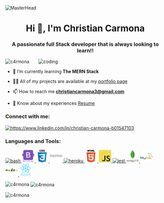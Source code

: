 ![MasterHead](https://pbs.twimg.com/media/DQlOsZyVAAAXfAx.jpg:medium)
<h1 align="center">Hi 👋, I'm Christian Carmona</h1>
<h3 align="center">A passionate full Stack developer that is always looking to learn!!</h3>
<img align="right" alt="coding" width="400" src=https://media3.giphy.com/media/xUA7bdpLxQhsSQdyog/giphy.gif?cid=790b7611ffa9de2a160b591dc82490799616c8b123b8773d&rid=giphy.gif&ct=g />

<p align="left"> <img src="https://komarev.com/ghpvc/?username=c4rmona&label=Profile%20views&color=0e75b6&style=flat" alt="c4rmona" /> </p>

- 🌱 I’m currently learning **The MERN Stack**

- 👨‍💻 All of my projects are available at my [portfolio page](https://c4rmona.github.io/portfolio-page/)

- 📫 How to reach me **christiancarmona3@gmail.com**

- 📄 Know about my experiences [Resume](https://docs.google.com/document/d/1IH4iFgHU8bvN_gBRxFoV1YPAyjd0syvqy99iBYFWhiE/edit?usp=sharing)

<h3 align="left">Connect with me:</h3>
<p align="left">
<a href="https://linkedin.com/in/https://www.linkedin.com/in/christian-carmona-b01547103" target="blank"><img align="center" src="https://raw.githubusercontent.com/rahuldkjain/github-profile-readme-generator/master/src/images/icons/Social/linked-in-alt.svg" alt="https://www.linkedin.com/in/christian-carmona-b01547103" height="30" width="40" /></a>
</p>

<h3 align="left">Languages and Tools:</h3>
<p align="left"> <a href="https://www.gnu.org/software/bash/" target="_blank" rel="noreferrer"> <img src="https://www.vectorlogo.zone/logos/gnu_bash/gnu_bash-icon.svg" alt="bash" width="40" height="40"/> </a> <a href="https://getbootstrap.com" target="_blank" rel="noreferrer"> <img src="https://raw.githubusercontent.com/devicons/devicon/master/icons/bootstrap/bootstrap-plain-wordmark.svg" alt="bootstrap" width="40" height="40"/> </a> <a href="https://www.w3schools.com/css/" target="_blank" rel="noreferrer"> <img src="https://raw.githubusercontent.com/devicons/devicon/master/icons/css3/css3-original-wordmark.svg" alt="css3" width="40" height="40"/> </a> <a href="https://expressjs.com" target="_blank" rel="noreferrer"> <img src="https://raw.githubusercontent.com/devicons/devicon/master/icons/express/express-original-wordmark.svg" alt="express" width="40" height="40"/> </a> <a href="https://heroku.com" target="_blank" rel="noreferrer"> <img src="https://www.vectorlogo.zone/logos/heroku/heroku-icon.svg" alt="heroku" width="40" height="40"/> </a> <a href="https://www.w3.org/html/" target="_blank" rel="noreferrer"> <img src="https://raw.githubusercontent.com/devicons/devicon/master/icons/html5/html5-original-wordmark.svg" alt="html5" width="40" height="40"/> </a> <a href="https://developer.mozilla.org/en-US/docs/Web/JavaScript" target="_blank" rel="noreferrer"> <img src="https://raw.githubusercontent.com/devicons/devicon/master/icons/javascript/javascript-original.svg" alt="javascript" width="40" height="40"/> </a> <a href="https://jestjs.io" target="_blank" rel="noreferrer"> <img src="https://www.vectorlogo.zone/logos/jestjsio/jestjsio-icon.svg" alt="jest" width="40" height="40"/> </a> <a href="https://www.mongodb.com/" target="_blank" rel="noreferrer"> <img src="https://raw.githubusercontent.com/devicons/devicon/master/icons/mongodb/mongodb-original-wordmark.svg" alt="mongodb" width="40" height="40"/> </a> <a href="https://www.mysql.com/" target="_blank" rel="noreferrer"> <img src="https://raw.githubusercontent.com/devicons/devicon/master/icons/mysql/mysql-original-wordmark.svg" alt="mysql" width="40" height="40"/> </a> <a href="https://nodejs.org" target="_blank" rel="noreferrer"> <img src="https://raw.githubusercontent.com/devicons/devicon/master/icons/nodejs/nodejs-original-wordmark.svg" alt="nodejs" width="40" height="40"/> </a> <a href="https://reactjs.org/" target="_blank" rel="noreferrer"> <img src="https://raw.githubusercontent.com/devicons/devicon/master/icons/react/react-original-wordmark.svg" alt="react" width="40" height="40"/> </a> </p>

<p><img align="left" src="https://github-readme-stats.vercel.app/api/top-langs?username=c4rmona&show_icons=true&locale=en&layout=compact" alt="c4rmona" /></p>

<p>&nbsp;<img align="center" src="https://github-readme-stats.vercel.app/api?username=c4rmona&show_icons=true&locale=en" alt="c4rmona" /></p>

<p><img align="center" src="https://github-readme-streak-stats.herokuapp.com/?user=c4rmona&" alt="c4rmona" /></p>
